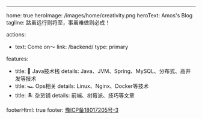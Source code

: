 ---
home: true
heroImage: /images/home/creativity.png
heroText: Amos's Blog
tagline: 路虽远行则将至，事虽难做则必成！

actions:
  - text: Come on～
    link: /backend/
    type: primary

features:
  - title: 🎉 Java技术栈
    details: Java、JVM、Spring、MySQL、分布式、高并发等技术
  - title: 🏎 Ops相关
    details: Linux、Nginx、Docker等技术
  - title: 🏝 杂货铺
    details: 前端、树莓派、技巧等文章

footerHtml: true
footer: <a href="http://beian.miit.gov.cn/" target="_blank">豫ICP备18017205号-3</a>
